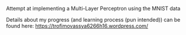 Attempt at implementing a Multi-Layer Perceptron using the MNIST data

Details about my progress (and learning process (pun intended)) can be found here: 
https://trofimovassya6266h16.wordpress.com/


